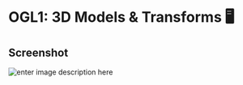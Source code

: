

#  OGL1: 3D Models & Transforms 🖥️


## Screenshot 
![enter image description here](https://cdn.discordapp.com/attachments/717418780065529856/1178704266316238888/image.png?ex=65771ce4&is=6564a7e4&hm=5e72fb426f9f3f907ba901343b80fc41248f23d67369725364817d216927af43&)
